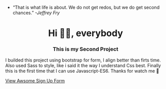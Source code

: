 - “That is what life is about. We do not get redos, but we do get second chances.”
*-Jeffrey Fry*

<h1 align="center">Hi 🐱‍👤, everybody</h1>
<h3 align="center">This is my Second Project</h3>
<p class="text-center">I builded this project using bootstrap for form, I align better than firts time. Also used Sass to style, like i said it the way I understand Css best. Finally this is the first time that I can use Javascript-ES6. Thanks for watch me 🤗</p>
<p><a href="https://arturo9314.github.io/02-FM-Intro-component-with-sign-up-form/" target="_blank" textstyle="text-decoration: none;">View Awsome Sign Up Form<a/></p>
